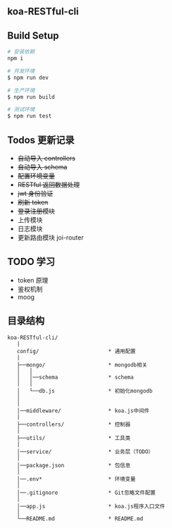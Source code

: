 ## koa-RESTful-cli

## Build Setup

```bash
# 安装依赖
npm i

# 开发环境
$ npm run dev

# 生产环境
$ npm run build

# 测试环境
$ npm run test
```

## Todos 更新记录

- ~~自动导入 controllers~~
- ~~自动导入 schema~~
- ~~配置环境变量~~
- ~~RESTful 返回数据处理~~
- ~~jwt 身份验证~~
- ~~刷新 token~~
- ~~登录注册模块~~
- 上传模块
- 日志模块
- 更新路由模块 joi-router

## TODO 学习

- token 原理
- 鉴权机制
- moog

## 目录结构

```
koa-RESTful-cli/
   |
   config/                      * 通用配置
   |
   ├──mongo/                    * mongodb相关
   │   │
   │   │──schema                * schema
   │   │
   │   └──db.js                 * 初始化mongodb
   │
   │
   │──middleware/               * koa.js中间件
   |
   ├──controllers/              * 控制器
   │
   ├──utils/                    * 工具类
   |
   │──service/                  * 业务层（TODO）
   │
   │──package.json              * 包信息
   │
   │──.env*                     * 环境变量
   │
   │──.gitignore                * Git忽略文件配置
   │
   │──app.js                    * koa.js程序入口文件
   │
   └──README.md                 * README.md
```

